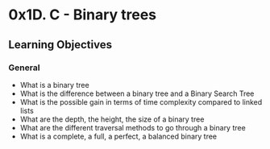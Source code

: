 <!DOCTYPE html>
<html>
<head></head>
<body>
<h1>0x1D. C - Binary trees</h1>
<h2>Learning Objectives</h2>
<h3>General</h3>
<ul>
<li>What is a binary tree</li>
<li>What is the difference between a binary tree and a Binary Search Tree</li>
<li>What is the possible gain in terms of time complexity compared to linked lists</li>
<li>What are the depth, the height, the size of a binary tree</li>
<li>What are the different traversal methods to go through a binary tree</li>
<li>What is a complete, a full, a perfect, a balanced binary tree</li>
</ul>
</body>
</html>
